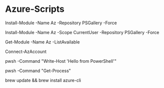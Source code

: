 # Azure-Scripts

Install-Module -Name Az -Repository PSGallery -Force 

Install-Module -Name Az -Scope CurrentUser -Repository PSGallery -Force

Get-Module -Name Az -ListAvailable

Connect-AzAccount

pwsh -Command "Write-Host 'Hello from PowerShell'"

pwsh -Command "Get-Process"

brew update && brew install azure-cli


